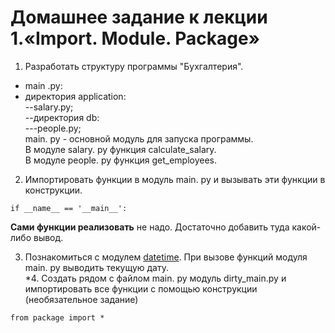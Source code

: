 # Домашнее задание к лекции 1.«Import. Module. Package»
1. Разработать структуру программы "Бухгалтерия".
* main .py:
* директория application:  
   --salary.py;  
   --директория db:  
   ---people.py;  
   main. py - основной модуль для запуска программы.  
В модуле salary. py функция calculate_salary.  
В модуле people. py функция get_employees.
2. Импортировать функции в модуль main. py и вызывать эти функции в конструкции. 
``` 
if __name__ == '__main__':   
```
**Сами функции реализовать** не надо. Достаточно добавить туда какой-либо вывод.

3. Познакомиться с модулем [datetime](https://pythonworld.ru/moduli/modul-datetime.html). При вызове функций модуля main. py выводить текущую дату.  
*4. Создать рядом с файлом main. py модуль dirty_main.py и импортировать все функции с помощью конструкции (необязательное задание)
```
from package import *
```